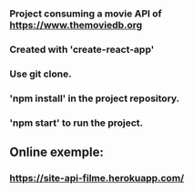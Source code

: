 ### Project consuming a movie API of https://www.themoviedb.org

### Created with 'create-react-app'
### Use git clone.
### 'npm install' in the project repository.
### 'npm start' to run the project.

## Online exemple: 
### https://site-api-filme.herokuapp.com/




